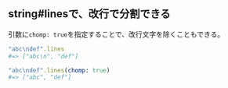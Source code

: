 ## string#linesで、改行で分割できる

引数に`chomp: true`を指定することで、改行文字を除くこともできる。

```ruby
"abc\ndef".lines
#=> ["abc\n", "def"]

"abc\ndef".lines(chomp: true)
#=> ["abc", "def"]
```
